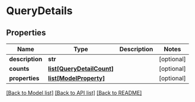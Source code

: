 # QueryDetails

## Properties
Name | Type | Description | Notes
------------ | ------------- | ------------- | -------------
**description** | **str** |  | [optional] 
**counts** | [**list[QueryDetailCount]**](QueryDetailCount.md) |  | [optional] 
**properties** | [**list[ModelProperty]**](ModelProperty.md) |  | [optional] 

[[Back to Model list]](../README.md#documentation-for-models) [[Back to API list]](../README.md#documentation-for-api-endpoints) [[Back to README]](../README.md)


